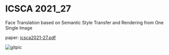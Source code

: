 # ICSCA 2021_27
Face Translation based on Semantic Style Transfer and Rendering from One Single Image

paper: [icsca2021-27.pdf](https://github.com/leizetong/icsca2021_27/files/6930377/icsca2021-27.pdf)

![gitpic](https://user-images.githubusercontent.com/53425871/128162248-9db236f1-350d-4318-9002-75a7f134d25e.png)

